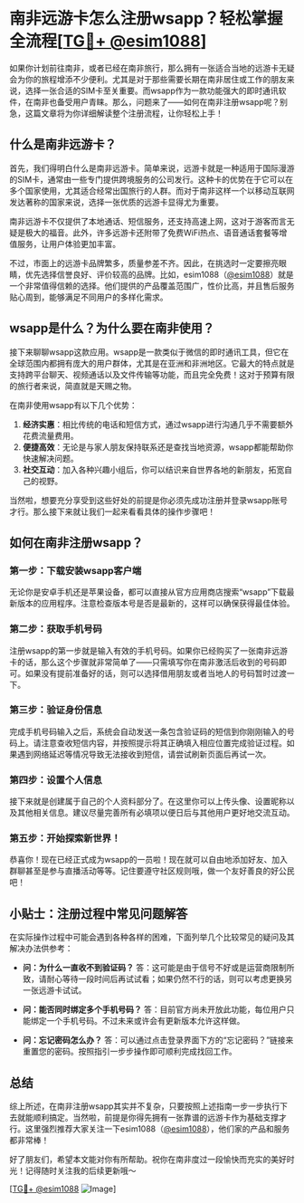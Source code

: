 # 南非远游卡怎么注册wsapp？轻松掌握全流程[[TG💪+ @esim1088](https://t.me/s/esim1088)]

如果你计划前往南非，或者已经在南非旅行，那么拥有一张适合当地的远游卡无疑会为你的旅程增添不少便利。尤其是对于那些需要长期在南非居住或工作的朋友来说，选择一张合适的SIM卡至关重要。而wsapp作为一款功能强大的即时通讯软件，在南非也备受用户青睐。那么，问题来了——如何在南非注册wsapp呢？别急，这篇文章将为你详细解读整个注册流程，让你轻松上手！

## 什么是南非远游卡？

首先，我们得明白什么是南非远游卡。简单来说，远游卡就是一种适用于国际漫游的SIM卡，通常由一些专门提供跨境服务的公司发行。这种卡的优势在于它可以在多个国家使用，尤其适合经常出国旅行的人群。而对于南非这样一个以移动互联网发达著称的国家来说，选择一张优质的远游卡显得尤为重要。

南非远游卡不仅提供了本地通话、短信服务，还支持高速上网，这对于游客而言无疑是极大的福音。此外，许多远游卡还附带了免费WiFi热点、语音通话套餐等增值服务，让用户体验更加丰富。

不过，市面上的远游卡品牌繁多，质量参差不齐。因此，在挑选时一定要擦亮眼睛，优先选择信誉良好、评价较高的品牌。比如，esim1088（[@esim1088](https://t.me/s/esim1088)）就是一个非常值得信赖的选择。他们提供的产品覆盖范围广，性价比高，并且售后服务贴心周到，能够满足不同用户的多样化需求。

## wsapp是什么？为什么要在南非使用？

接下来聊聊wsapp这款应用。wsapp是一款类似于微信的即时通讯工具，但它在全球范围内都拥有庞大的用户群体，尤其是在亚洲和非洲地区。它最大的特点就是支持跨平台聊天、视频通话以及文件传输等功能，而且完全免费！这对于预算有限的旅行者来说，简直就是天赐之物。

在南非使用wsapp有以下几个优势：

1. **经济实惠**：相比传统的电话和短信方式，通过wsapp进行沟通几乎不需要额外花费流量费用。
2. **便捷高效**：无论是与家人朋友保持联系还是查找当地资源，wsapp都能帮助你快速解决问题。
3. **社交互动**：加入各种兴趣小组后，你可以结识来自世界各地的新朋友，拓宽自己的视野。

当然啦，想要充分享受到这些好处的前提是你必须先成功注册并登录wsapp账号才行。那么接下来就让我们一起来看看具体的操作步骤吧！

## 如何在南非注册wsapp？

### 第一步：下载安装wsapp客户端

无论你是安卓手机还是苹果设备，都可以直接从官方应用商店搜索“wsapp”下载最新版本的应用程序。注意检查版本号是否是最新的，这样可以确保获得最佳体验。

### 第二步：获取手机号码

注册wsapp的第一步就是输入有效的手机号码。如果你已经购买了一张南非远游卡的话，那么这个步骤就非常简单了——只需填写你在南非激活后收到的号码即可。如果没有提前准备好的话，则可以选择借用朋友或者当地人的号码暂时过渡一下。

### 第三步：验证身份信息

完成手机号码输入之后，系统会自动发送一条包含验证码的短信到你刚刚输入的号码上。请注意查收短信内容，并按照提示将其正确填入相应位置完成验证过程。如果遇到网络延迟等情况导致无法接收到短信，请尝试刷新页面后再试一次。

### 第四步：设置个人信息

接下来就是创建属于自己的个人资料部分了。在这里你可以上传头像、设置昵称以及其他相关信息。建议尽量完善所有必填项以便日后与其他用户更好地交流互动。

### 第五步：开始探索新世界！

恭喜你！现在已经正式成为wsapp的一员啦！现在就可以自由地添加好友、加入群聊甚至是参与直播活动等等。记住要遵守社区规则哦，做一个友好善良的好公民吧！

## 小贴士：注册过程中常见问题解答

在实际操作过程中可能会遇到各种各样的困难，下面列举几个比较常见的疑问及其解决办法供参考：

- **问：为什么一直收不到验证码？**
  答：这可能是由于信号不好或是运营商限制所致，请耐心等待一段时间后再试试看；如果仍然不行的话，则可以考虑更换另一张远游卡试试。

- **问：能否同时绑定多个手机号码？**
  答：目前官方尚未开放此功能，每位用户只能绑定一个手机号码。不过未来或许会有更新版本允许这样做。

- **问：忘记密码怎么办？**
  答：可以通过点击登录界面下方的“忘记密码？”链接来重置您的密码。按照指引一步步操作即可顺利完成找回工作。

## 总结

综上所述，在南非注册wsapp其实并不复杂，只要按照上述指南一步一步执行下去就能顺利搞定。当然啦，前提是你得先拥有一张靠谱的远游卡作为基础支撑才行。这里强烈推荐大家关注一下esim1088（[@esim1088](https://t.me/s/esim1088)），他们家的产品和服务都非常棒！

好了朋友们，希望本文能对你有所帮助。祝你在南非度过一段愉快而充实的美好时光！记得随时关注我的后续更新哦～

[[TG💪+ @esim1088](https://t.me/s/esim1088) ![Image](https://i.postimg.cc/4NQfJmqS/Snipaste-2025-05-13-00-14-12.png)]